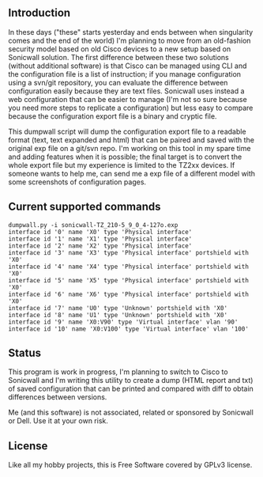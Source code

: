 ## Introduction

In these days ("these" starts yesterday and ends between when singularity comes and the end of the world) I'm planning to move from an old-fashion security model based on old Cisco devices to a new setup based on Sonicwall solution. The first difference between these two solutions (without additional software) is that Cisco can be managed using CLI and the configuration file is a list of instruction; if you manage configuration using a svn/git repository, you can evaluate the difference between configuration easily because they are text files. Sonicwall uses instead a web configuration that can be easier to manage (I'm not so sure because you need more steps to replicate a configuration) but less easy to compare because the configuration export file is a binary and cryptic file.

This dumpwall script will dump the configuration export file to a readable format (text, text expanded and html) that can be paired and saved with the original exp file on a git/svn repo. I'm working on this tool in my spare time and adding features when it is possible; the final target is to convert the whole export file but my experience is limited to the TZ2xx devices. If someone wants to help me, can send me a exp file of a different model with some screenshots of configuration pages.

## Current supported commands

```
dumpwall.py -i sonicwall-TZ_210-5_9_0_4-127o.exp
interface id '0' name 'X0' type 'Physical interface'
interface id '1' name 'X1' type 'Physical interface'
interface id '2' name 'X2' type 'Physical interface'
interface id '3' name 'X3' type 'Physical interface' portshield with 'X0'
interface id '4' name 'X4' type 'Physical interface' portshield with 'X0'
interface id '5' name 'X5' type 'Physical interface' portshield with 'X0'
interface id '6' name 'X6' type 'Physical interface' portshield with 'X0'
interface id '7' name 'U0' type 'Unknown' portshield with 'X0'
interface id '8' name 'U1' type 'Unknown' portshield with 'X0'
interface id '9' name 'X0:V90' type 'Virtual interface' vlan '90'
interface id '10' name 'X0:V100' type 'Virtual interface' vlan '100'
```

## Status

This program is work in progress, I'm planning to switch to Cisco to Sonicwall and I'm writing 
this utility to create a dump (HTML report and txt) of saved configuration that can be printed
and compared with diff to obtain differences between versions.

Me (and this software) is not associated, related or sponsored by Sonicwall or Dell. Use it at
your own risk.

## License

Like all my hobby projects, this is Free Software covered by GPLv3 license.